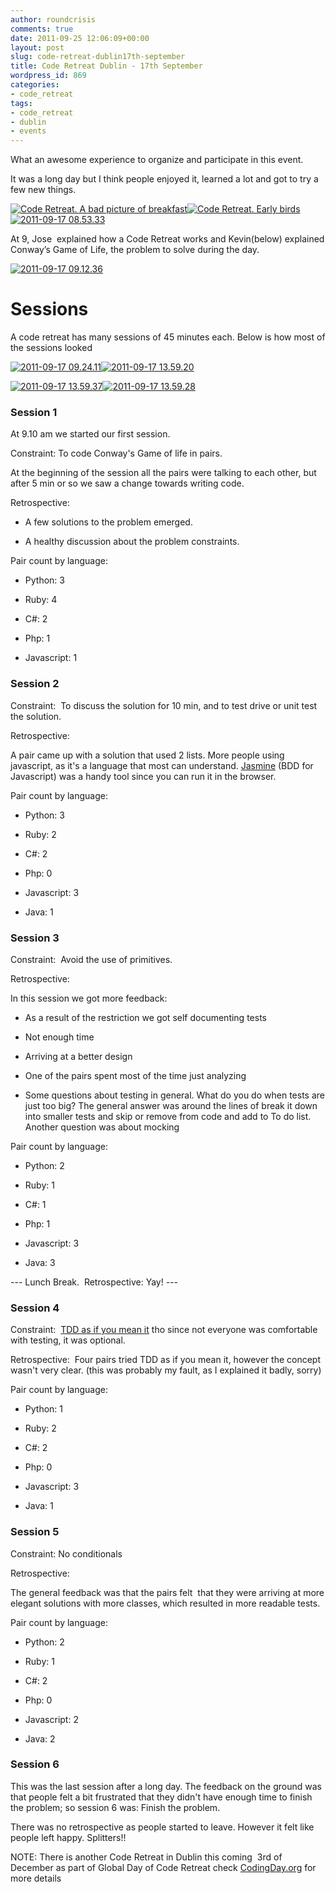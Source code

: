 ```yaml
---
author: roundcrisis
comments: true
date: 2011-09-25 12:06:09+00:00
layout: post
slug: code-retreat-dublin17th-september
title: Code Retreat Dublin - 17th September
wordpress_id: 869
categories:
- code_retreat
tags:
- code_retreat
- dublin
- events
---
```


What an awesome experience to organize and participate in this event.

It was a long day but I think people enjoyed it, learned a lot and got to try a few new things.

[![Code Retreat. A bad picture of breakfast](http://roundcrisis.files.wordpress.com/2011/09/2011-09-17-08-53-22_thumb.jpg)](http://roundcrisis.files.wordpress.com/2011/09/2011-09-17-08-53-22.jpg)[![Code Retreat. Early birds](http://roundcrisis.files.wordpress.com/2011/09/2011-09-17-08-53-12_thumb.jpg)](http://roundcrisis.files.wordpress.com/2011/09/2011-09-17-08-53-12.jpg)[![2011-09-17 08.53.33](http://roundcrisis.files.wordpress.com/2011/09/2011-09-17-08-53-33_thumb.jpg)](http://roundcrisis.files.wordpress.com/2011/09/2011-09-17-08-53-33.jpg)

At 9, Jose  explained how a Code Retreat works and Kevin(below) explained Conway’s Game of Life, the problem to solve during the day.

[![2011-09-17 09.12.36](http://roundcrisis.files.wordpress.com/2011/09/2011-09-17-09-12-36_thumb.jpg)](http://roundcrisis.files.wordpress.com/2011/09/2011-09-17-09-12-36.jpg)


# Sessions


A code retreat has many sessions of 45 minutes each. Below is how most of the sessions looked

[![2011-09-17 09.24.11](http://roundcrisis.files.wordpress.com/2011/09/2011-09-17-09-24-11_thumb.jpg)](http://roundcrisis.files.wordpress.com/2011/09/2011-09-17-09-24-11.jpg)[![2011-09-17 13.59.20](http://roundcrisis.files.wordpress.com/2011/09/2011-09-17-13-59-20_thumb.jpg)](http://roundcrisis.files.wordpress.com/2011/09/2011-09-17-13-59-20.jpg)

[![2011-09-17 13.59.37](http://roundcrisis.files.wordpress.com/2011/09/2011-09-17-13-59-37_thumb.jpg)](http://roundcrisis.files.wordpress.com/2011/09/2011-09-17-13-59-37.jpg)[![2011-09-17 13.59.28](http://roundcrisis.files.wordpress.com/2011/09/2011-09-17-13-59-28_thumb.jpg)](http://roundcrisis.files.wordpress.com/2011/09/2011-09-17-13-59-28.jpg)


### Session 1


At 9.10 am we started our first session.

Constraint: To code Conway's Game of life in pairs.

At the beginning of the session all the pairs were talking to each other, but after 5 min or so we saw a change towards writing code.

Retrospective:



	
  * A few solutions to the problem emerged.

	
  * A healthy discussion about the problem constraints.


Pair count by language:

	
  * Python: 3

	
  * Ruby: 4

	
  * C#: 2

	
  * Php: 1

	
  * Javascript: 1







### Session 2


Constraint:  To discuss the solution for 10 min, and to test drive or unit test the solution.

Retrospective:

A pair came up with a solution that used 2 lists.
More people using javascript, as it's a language that most can understand. [Jasmine](http://pivotal.github.com/jasmine/) (BDD for Javascript) was a handy tool since you can run it in the browser.

Pair count by language:



	
  * Python: 3

	
  * Ruby: 2

	
  * C#: 2

	
  * Php: 0

	
  * Javascript: 3

	
  * Java: 1




### Session 3


Constraint:  Avoid the use of primitives.

Retrospective:

In this session we got more feedback:



	
  * As a result of the restriction we got self documenting tests

	
  * Not enough time

	
  * Arriving at a better design

	
  * One of the pairs spent most of the time just analyzing

	
  * Some questions about testing in general. What do you do when tests are just too big? The general answer was around the lines of break it down into smaller tests and skip or remove from code and add to To do list. Another question was about mocking


Pair count by language:

	
  * Python: 2

	
  * Ruby: 1

	
  * C#: 1

	
  * Php: 1

	
  * Javascript: 3

	
  * Java: 3




--- Lunch Break.  Retrospective: Yay! ---







### Session 4




Constraint:  [TDD as if you mean it](http://gojko.net/2009/08/02/tdd-as-if-you-meant-it-revisited/) tho since not everyone was comfortable with testing, it was optional.




Retrospective:  Four pairs tried TDD as if you mean it, however the concept wasn't very clear. (this was probably my fault, as I explained it badly, sorry)




Pair count by language:



	
  * Python: 1

	
  * Ruby: 2

	
  * C#: 2

	
  * Php: 0

	
  * Javascript: 3

	
  * Java: 1




### Session 5







Constraint: No conditionals




Retrospective:




The general feedback was that the pairs felt  that they were arriving at more elegant solutions with more classes, which resulted in more readable tests.




Pair count by language:








	
  * Python: 2

	
  * Ruby: 1

	
  * C#: 2

	
  * Php: 0

	
  * Javascript: 2

	
  * Java: 2







### Session 6




This was the last session after a long day. The feedback on the ground was that people felt a bit frustrated that they didn't have enough time to finish the problem; so session 6 was: Finish the problem.




There was no retrospective as people started to leave. However it felt like people left happy. Splitters!!










NOTE: There is another Code Retreat in Dublin this coming  3rd of December as part of Global Day of Code Retreat check [CodingDay.org](CodingDay.org) for more details
